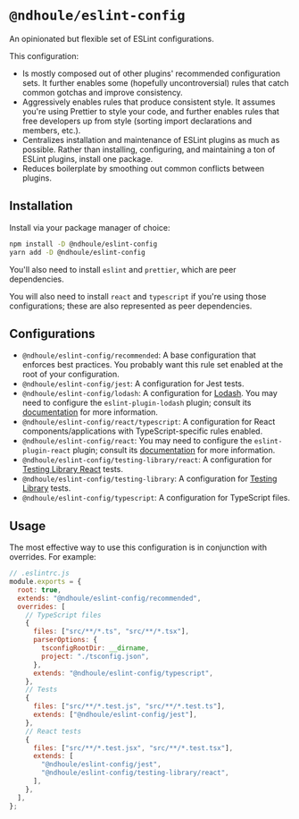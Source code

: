 # `@ndhoule/eslint-config`

An opinionated but flexible set of ESLint configurations.

This configuration:

- Is mostly composed out of other plugins' recommended configuration sets. It further enables some (hopefully uncontroversial) rules that catch common gotchas and improve consistency.
- Aggressively enables rules that produce consistent style. It assumes you're using Prettier to style your code, and further enables rules that free developers up from style (sorting import declarations and members, etc.).
- Centralizes installation and maintenance of ESLint plugins as much as possible. Rather than installing, configuring, and maintaining a ton of ESLint plugins, install one package.
- Reduces boilerplate by smoothing out common conflicts between plugins.

## Installation

Install via your package manager of choice:

```sh
npm install -D @ndhoule/eslint-config
yarn add -D @ndhoule/eslint-config
```

You'll also need to install `eslint` and `prettier`, which are peer dependencies.

You will also need to install `react` and `typescript` if you're using those configurations; these are also represented as peer dependencies.

## Configurations

- `@ndhoule/eslint-config/recommended`: A base configuration that enforces best practices. You probably want this rule set enabled at the root of your configuration.
- `@ndhoule/eslint-config/jest`: A configuration for Jest tests.
- `@ndhoule/eslint-config/lodash`: A configuration for [Lodash](https://lodash.com/). You may need to configure the `eslint-plugin-lodash` plugin; consult its [documentation](https://github.com/wix/eslint-plugin-lodash/) for more information.
- `@ndhoule/eslint-config/react/typescript`: A configuration for React components/applications with TypeScript-specific rules enabled.
- `@ndhoule/eslint-config/react`: You may need to configure the `eslint-plugin-react` plugin; consult its [documentation](https://github.com/yannickcr/eslint-plugin-react) for more information.
- `@ndhoule/eslint-config/testing-library/react`: A configuration for [Testing Library React](https://testing-library.com/docs/react-testing-library/intro/) tests.
- `@ndhoule/eslint-config/testing-library`: A configuration for [Testing Library](https://testing-library.com/) tests.
- `@ndhoule/eslint-config/typescript`: A configuration for TypeScript files.

## Usage

The most effective way to use this configuration is in conjunction with overrides. For example:

```js
// .eslintrc.js
module.exports = {
  root: true,
  extends: "@ndhoule/eslint-config/recommended",
  overrides: [
    // TypeScript files
    {
      files: ["src/**/*.ts", "src/**/*.tsx"],
      parserOptions: {
        tsconfigRootDir: __dirname,
        project: "./tsconfig.json",
      },
      extends: "@ndhoule/eslint-config/typescript",
    },
    // Tests
    {
      files: ["src/**/*.test.js", "src/**/*.test.ts"],
      extends: ["@ndhoule/eslint-config/jest"],
    },
    // React tests
    {
      files: ["src/**/*.test.jsx", "src/**/*.test.tsx"],
      extends: [
        "@ndhoule/eslint-config/jest",
        "@ndhoule/eslint-config/testing-library/react",
      ],
    },
  ],
};
```
